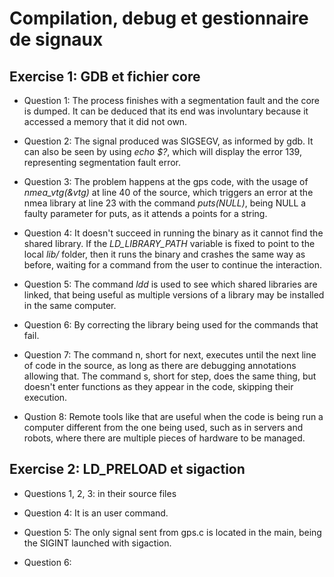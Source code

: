 # Compilation, debug et gestionnaire de signaux

## Exercise 1: GDB et fichier core

* Question 1: The process finishes with a segmentation fault and the core is dumped. It can be deduced that its end was involuntary because it accessed a memory that it did not own.

* Question 2: The signal produced was SIGSEGV, as informed by gdb. It can also be seen by using *echo $?*, which will display the error 139, representing segmentation fault error.

* Question 3: The problem happens at the gps code, with the usage of *nmea_vtg(&vtg)* at line 40 of the source, which triggers an error at the nmea library at line 23 with the command *puts(NULL)*, being NULL a faulty parameter for puts, as it attends a points for a string.

* Question 4: It doesn't succeed in running the binary as it cannot find the shared library. If the *LD_LIBRARY_PATH* variable is fixed to point to the local *lib/* folder, then it runs the binary and crashes the same way as before, waiting for a command from the user to continue the interaction.

* Question 5: The command *ldd* is used to see which shared libraries are linked, that being useful as multiple versions of a library may be installed in the same computer.

* Question 6: By correcting the library being used for the commands that fail.

* Question 7: The command n, short for next, executes until the next line of code in the source, as long as there are debugging annotations allowing that. The command s, short for step, does the same thing, but doesn't enter functions as they appear in the code, skipping their execution.

* Qustion 8: Remote tools like that are useful when the code is being run a computer different from the one being used, such as in servers and robots, where there are multiple pieces of hardware to be managed.


## Exercise 2: LD_PRELOAD et sigaction

* Questions 1, 2, 3: in their source files

* Question 4: It is an user command.

* Question 5: The only signal sent from gps.c is located in the main, being the SIGINT launched with sigaction.

* Question 6: 




